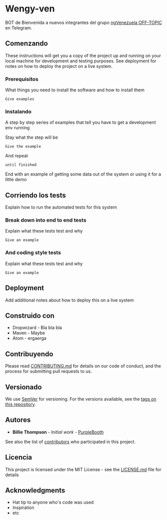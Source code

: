 # Wengy-ven

BOT de Bienvenida a nuevos integrantes del grupo [ngVenezuela OFF-TOPIC](https://telegram.me/ngvenezuela) en Telegram. 

## Comenzando

These instructions will get you a copy of the project up and running on your local machine for development and testing purposes. See deployment for notes on how to deploy the project on a live system.

### Prerequisitos

What things you need to install the software and how to install them

```
Give examples
```

### Instalando

A step by step series of examples that tell you have to get a development env running

Stay what the step will be

```
Give the example
```

And repeat

```
until finished
```

End with an example of getting some data out of the system or using it for a little demo

## Corriendo los tests

Explain how to run the automated tests for this system

### Break down into end to end tests

Explain what these tests test and why

```
Give an example
```

### And coding style tests

Explain what these tests test and why

```
Give an example
```

## Deployment

Add additional notes about how to deploy this on a live system

## Construido con

* Dropwizard - Bla bla bla
* Maven - Maybe
* Atom - ergaerga

## Contribuyendo

Please read [CONTRIBUTING.md](CONTRIBUTING.md) for details on our code of conduct, and the process for submitting pull requests to us.

## Versionado

We use [SemVer](http://semver.org/) for versioning. For the versions available, see the [tags on this repository](https://github.com/your/project/tags). 

## Autores

* **Billie Thompson** - *Initial work* - [PurpleBooth](https://github.com/PurpleBooth)

See also the list of [contributors](https://github.com/your/project/contributors) who participated in this project.

## Licencia

This project is licensed under the MIT License - see the [LICENSE.md](LICENSE.md) file for details

## Acknowledgments

* Hat tip to anyone who's code was used
* Inspiration
* etc

